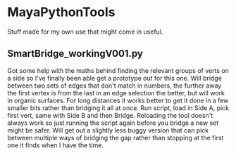 # MayaPythonTools
Stuff made for my own use that might come in useful.


## SmartBridge_workingV001.py
Got some help with the maths behind finding the relevant groups of verts on a side so I've finally been able get a prototype out for this one. Will bridge between two sets of edges that don't match in numbers, the further away the first vertex is from the last in an edge selection the better, but will work in organic surfaces. For long distances it works better to get it done in a few smaller bits rather than bridging it all at once.
Run script, load in Side A, pick first vert, same with Side B and then Bridge. Reloading the tool doesn't always work so just running the script again before you bridge a new set might be safer. Will get out a slightly less buggy version that can pick between multiple ways of bridging the gap rather than stopping at the first one it finds when I have the time.
